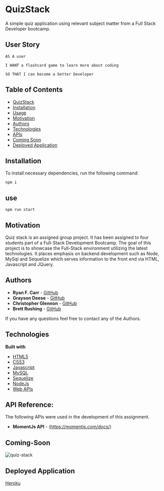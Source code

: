 # QuizStack
A simple quiz application using relevant subject matter from a Full Stack Developer bootcamp.

## User Story
```
AS A user 
``` 
```
I WANT a flashcard game to learn more about coding
```
```
SO THAT I can become a better Developer 
```
## Table of Contents

  * [QuizStack](#quizstack)
  * [Installation](#installation)
  * [Usage](#use)
  * [Motivation](#motivation)
  * [Authors](#authors)
  * [Technologies](#technologies)
  * [APIs](#api-reference)
  * [Coming Soon](#coming-soon)
  * [Deployed Application](#deployed-application)

## Installation
To install necessary dependencies, run the following command:

```
npm i
```
## use
```
npm run start
```

## Motivation
Quiz stack is an assigned group project. It has been assigned to four students part of a Full-Stack Development Bootcamp. The goal of this project is to showcase the Full-Stack environment utilizing the latest technologies. It places emphasis on backend development such as Node, MySql and Sequelize which serves information to the front end via HTML, Javascript and JQuery.


## Authors
* **Ryan F. Carr** - [GitHub](https://github.com/RyanFCarr)
* **Grayson Deese** - [GitHub](https://github.com/graysondeese)
* **Christopher Glennon** - [GitHub](https://github.com/cglennon924)
* **Brett Rushing** - [GitHub](https://github.com/Brushing1215)

If you have any questions feel free to contact any of the Authors.


## Technologies
<b>Built with</b>
- [HTML5](https://developer.mozilla.org/en-US/docs/Web/Guide/HTML/HTML5)
- [CSS3](https://developer.mozilla.org/en-US/docs/Web/CSS)
- [Javascript](https://developer.mozilla.org/en-US/docs/Web/JavaScript)
- [MySQL](https://dev.mysql.com/doc/)
- [Sequelize](https://sequelize.org/v5/)
- [NodeJs](https://nodejs.org/en/docs/)
- [Web APIs](https://developer.mozilla.org/en-US/docs/Web/API)

## API Reference:

The following APIs were used in the development of this assignment.
* **MomentJs API** - (https://momentjs.com/docs/)

## Coming-Soon
![quiz-stack](https://user-images.githubusercontent.com/61035701/84731875-393d4e00-af68-11ea-9776-154bf2cab202.png)

## Deployed Application
<a href="https://quiz-stack.herokuapp.com/">Heroku</a>

